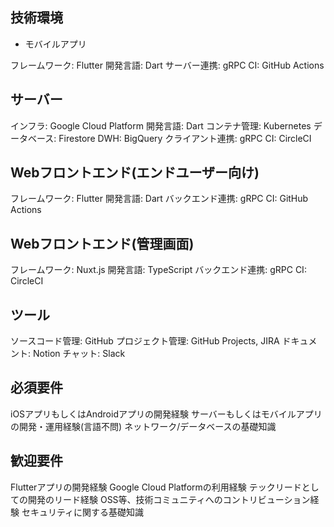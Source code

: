 ## 技術環境
- モバイルアプリ

フレームワーク: Flutter
開発言語: Dart
サーバー連携: gRPC
CI: GitHub Actions

## サーバー
インフラ: Google Cloud Platform
開発言語: Dart
コンテナ管理: Kubernetes
データベース: Firestore
DWH: BigQuery
クライアント連携: gRPC
CI: CircleCI

## Webフロントエンド(エンドユーザー向け)
フレームワーク: Flutter
開発言語: Dart
バックエンド連携: gRPC
CI: GitHub Actions

## Webフロントエンド(管理画面)
フレームワーク: Nuxt.js
開発言語: TypeScript
バックエンド連携: gRPC
CI: CircleCI

## ツール
ソースコード管理: GitHub
プロジェクト管理: GitHub Projects, JIRA
ドキュメント: Notion
チャット: Slack

## 必須要件
iOSアプリもしくはAndroidアプリの開発経験
サーバーもしくはモバイルアプリの開発・運用経験(言語不問)
ネットワーク/データベースの基礎知識

## 歓迎要件
Flutterアプリの開発経験
Google Cloud Platformの利用経験
テックリードとしての開発のリード経験
OSS等、技術コミュニティへのコントリビューション経験
セキュリティに関する基礎知識